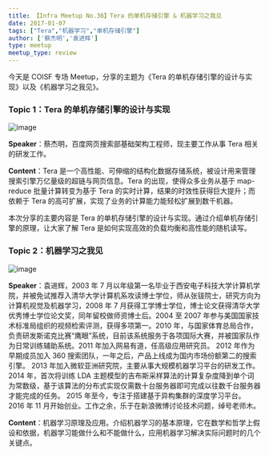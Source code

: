 ```yaml
---
title: 【Infra Meetup No.36】Tera 的单机存储引擎 & 机器学习之我见
date: 2017-01-07
tags: ["Tera","机器学习","单机存储引擎"]
author: ['蔡杰明','袁进辉']
type: meetup
meetup_type: review
---
```



今天是 COISF 专场 Meetup，分享的主题为《Tera 的单机存储引擎的设计与实现》以及《机器学习之我见》。

### Topic 1：Tera 的单机存储引擎的设计与实现


![image](http://upload-images.jianshu.io/upload_images/542677-3e45e57809bdb5ae?imageMogr2/auto-orient/strip%7CimageView2/2/w/1240)


**Speaker**：蔡杰明，百度网页搜索部基础架构工程师，现主要工作从事 Tera 相关的研发工作。

**Content**：Tera 是一个高性能、可伸缩的结构化数据存储系统，被设计用来管理搜索引擎万亿量级的超链与网页信息。Tera 的出现，使得众多业务从基于 map-reduce 批量计算转变为基于 Tera 的实时计算，结果的时效性获得巨大提升；而依赖于 Tera 的高可扩展，实现了业务的计算能力能轻松扩展到数千机器。

本次分享的主要内容是 Tera 的单机存储引擎的设计与实现。通过介绍单机存储引擎的原理，让大家了解 Tera 是如何实现高效的负载均衡和高性能的随机读写。


### Topic 2：机器学习之我见

![image](http://upload-images.jianshu.io/upload_images/542677-6dbcf88bbbea2a44?imageMogr2/auto-orient/strip%7CimageView2/2/w/1240)

**Speaker**：袁进辉，2003 年 7 月以年级第一名毕业于西安电子科技大学计算机学院，并被免试推荐入清华大学计算机系攻读博士学位，师从张钹院士，研究方向为计算机视觉及机器学习，2008 年 7 月获得工学博士学位，博士论文获得清华大学优秀博士学位论文奖，同年留校做师资博士后。2004 至 2007 年参与美国国家技术标准局组织的视频检索评测，获得多项第一。2010 年，与国家体育总局合作，负责研发斯诺克比赛“鹰眼”系统，目前该系统服务于各项国际大赛，并被国家队作为日常训练辅助系统。2011 年加入网易有道，任高级应用研究员。 2012 年作为早期成员加入 360 搜索团队，一年之后，产品上线成为国内市场份额第二的搜索引擎。 2013 年加入微软亚洲研究院，主要从事大规模机器学习平台的研发工作。 2014 年，首次将训练 LDA 主题模型的吉布斯采样算法的计算复杂度降到单个词为常数级，基于该算法的分布式实现仅需数十台服务器即可完成以往数千台服务器才能完成的任务。 2015 年至今，专注于搭建基于异构集群的深度学习平台。 2016 年 11 月开始创业。工作之余，乐于在新浪微博讨论技术问题，绰号老师木。

**Content**：机器学习原理及应用。介绍机器学习的基本原理，它在数学和哲学上假设和依据，机器学习能做什么和不能做什么，应用机器学习解决实际问题时的几个关键点。

